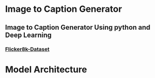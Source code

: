 # Image to Caption Generator

## Image to Caption Generator Using python and Deep Learning

### [Flicker8k-Dataset](https://www.kaggle.com/srbhshinde/flickr8k-sau)

# Model Architecture 

